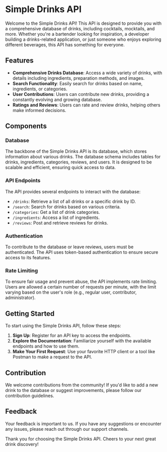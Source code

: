 # Simple Drinks API

Welcome to the Simple Drinks API! This API is designed to provide you with a comprehensive database of drinks, including cocktails, mocktails, and more. Whether you're a bartender looking for inspiration, a developer building a drinks-related application, or just someone who enjoys exploring different beverages, this API has something for everyone.

## Features

- **Comprehensive Drinks Database**: Access a wide variety of drinks, with details including ingredients, preparation methods, and images.
- **Search Functionality**: Easily search for drinks based on name, ingredients, or categories.
- **User Contributions**: Users can contribute new drinks, providing a constantly evolving and growing database.
- **Ratings and Reviews**: Users can rate and review drinks, helping others make informed decisions.

## Components

### Database

The backbone of the Simple Drinks API is its database, which stores information about various drinks. The database schema includes tables for drinks, ingredients, categories, reviews, and users. It is designed to be scalable and efficient, ensuring quick access to data.

### API Endpoints

The API provides several endpoints to interact with the database:

- `/drinks`: Retrieve a list of all drinks or a specific drink by ID.
- `/search`: Search for drinks based on various criteria.
- `/categories`: Get a list of drink categories.
- `/ingredients`: Access a list of ingredients.
- `/reviews`: Post and retrieve reviews for drinks.

### Authentication

To contribute to the database or leave reviews, users must be authenticated. The API uses token-based authentication to ensure secure access to its features.

### Rate Limiting

To ensure fair usage and prevent abuse, the API implements rate limiting. Users are allowed a certain number of requests per minute, with the limit varying based on the user's role (e.g., regular user, contributor, administrator).

## Getting Started

To start using the Simple Drinks API, follow these steps:

1. **Sign Up**: Register for an API key to access the endpoints.
2. **Explore the Documentation**: Familiarize yourself with the available endpoints and how to use them.
3. **Make Your First Request**: Use your favorite HTTP client or a tool like Postman to make a request to the API.

## Contribution

We welcome contributions from the community! If you'd like to add a new drink to the database or suggest improvements, please follow our contribution guidelines.

## Feedback

Your feedback is important to us. If you have any suggestions or encounter any issues, please reach out through our support channels.

Thank you for choosing the Simple Drinks API. Cheers to your next great drink discovery!
